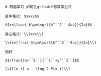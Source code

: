 ```
# 机器学习-如何在github上写数学公式
```

<script type="text/javascript" src="http://cdn.mathjax.org/mathjax/latest/MathJax.js?config=default"></script>

`居中格式: $$xxx$$`

`$$x=\frac{-b\pm\sqrt{b^``2``-4ac}}{2a}$$`

`靠左格式: \\(xxx\\)`

`\\(x=\frac{-b\pm\sqrt{b^``2``-4ac}}{2a}\\)`

`测试`

`$$\frac{7x+``5``}{``1``+y^``2``}$$`

`\\(l(x_i) = - \log_2 P(x_i)\\)`

